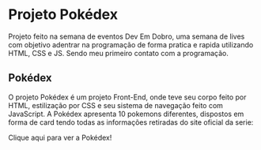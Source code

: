 <h1>Projeto Pokédex</h1>
<p>Projeto feito na semana de eventos Dev Em Dobro, uma semana de lives com objetivo adentrar na programação de forma pratica e rapida utilizando HTML, CSS e JS. Sendo meu primeiro contato com a programação.</p>

<h2>Pokédex</h2>
<p> O projeto Pokédex é um projeto Front-End, onde teve seu corpo feito por HTML, estilização por CSS e seu sistema de navegação feito com JavaScript. A Pokédex apresenta 10 pokemons diferentes, dispostos em forma de card tendo todas as informações retiradas do site oficial da serie:</P><p a href="https://www.pokemon.com/br/>Pokemon.com.br</a></p>
  
<p> O projeto está diponivel online para visita:</p>  <a href="https://joaoboscoduarte.github.io/pokedex/"> Clique aqui para ver a Pokédex!</a>
